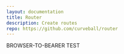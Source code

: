 ```yaml
---
layout: documentation
title: Router
description: Create routes
repo: https://github.com/curveball/router
---
```


BROWSER-TO-BEARER TEST